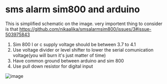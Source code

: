 # sms alarm sim800 and arduino

This is simplified schematic on the image. very importent thing to consider is that
https://github.com/nikaalika/smsalarmsim800/issues/3#issue-503975843
1) Sim 800 l or c supply voltage should be between 3.7 to 4.1 
2) Use voltage divider or level shifter to lower the serial comunication voltage(you will burn it's just matter of time)
3) Have common ground between arduino and sim 800 
4) Use pull down resistor for digital input

![image](https://user-images.githubusercontent.com/53902741/66381947-567a4f80-e9cb-11e9-8b06-5e1cf1534a72.png)

